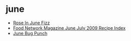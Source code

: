 # june

 * [Rose In June Fizz](../index/r/rose-in-june-fizz-200439.json)
 * [Food Network Magazine June July 2009 Recipe Index](../index/f/food-network-magazine-june-july-2009-recipe-index.json)
 * [June Bug Punch](../index/j/june-bug-punch.json)
